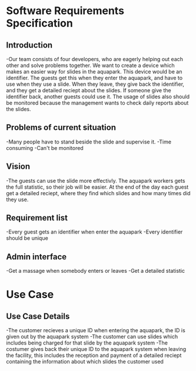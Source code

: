 # Software Requirements Specification

## Introduction

-Our team consists of four developers, who are eagerly helping out each other and solve problems together.
We want to create a device which makes an easier way for slides in the aquapark.
This device would be an identifier. The guests get this when they enter the aquapark, and have to use when they use a slide.
When they leave, they give back the identifier, and they get a detailed reciept about the slides.
If someone give the identifier back, another guests could use it. The usage of slides also
should be monitored because the management wants to check daily reports about the slides.


## Problems of current situation

-Many people have to stand beside the slide and supervise it.
-Time consuming
-Can't be monitored


## Vision

-The guests can use the slide more effectivly. The aquapark workers gets the full statistic, so their job will be easier.
At the end of the day each guest get a detailed reciept, where they find which slides and how many times did they use.


## Requirement list

-Every guest gets an identifier when enter the aquapark
-Every identifier should be unique


## Admin interface

-Get a massage when somebody enters or leaves
-Get a detailed statistic

# Use Case

## Use Case Details

-The customer recieves a unique ID when entering the aquapark, the ID is given out by the aquapark system
-The customer can use slides which includes being charged for that slide by the aquapark system
-The costumer gives back their unique ID to the aquapark system when leaving the facility, this includes the reception and payment of a detailed reciept containing the information about which slides the customer used
